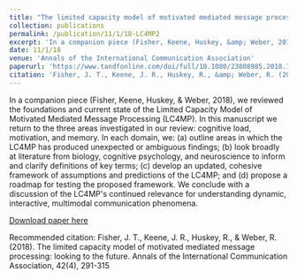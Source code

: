 ```yaml
---
title: "The limited capacity model of motivated mediated message processing: looking to the future"
collection: publications
permalink: /publication/11/1/18-LC4MP2
excerpt: 'In a companion piece (Fisher, Keene, Huskey, &amp; Weber, 2018), we reviewed the foundations and current state of the Limited Capacity Model of Motivated Mediated Message Processing (LC4MP). In this manuscript we return to the three areas investigated in our review: cognitive load, motivation, and memory. In each domain, we: (a) outline areas in which the LC4MP has produced unexpected or ambiguous findings; (b) look broadly at literature from biology, cognitive psychology, and neuroscience to inform and clarify definitions of key terms; (c) develop an updated, cohesive framework of assumptions and predictions of the LC4MP; and (d) propose a roadmap for testing the proposed framework. We conclude with a discussion of the LC4MP&apos;s continued relevance for understanding dynamic, interactive, multimodal communication phenomena.'
date: 11/1/18
venue: 'Annals of the International Communication Association'
paperurl: 'https://www.tandfonline.com/doi/full/10.1080/23808985.2018.1534551'
citation: 'Fisher, J. T., Keene, J. R., Huskey, R., &amp; Weber, R. (2018). The limited capacity model of motivated mediated message processing: looking to the future. Annals of the International Communication Association, 42(4), 291-315'
---
```

In a companion piece (Fisher, Keene, Huskey, &amp; Weber, 2018), we reviewed the foundations and current state of the Limited Capacity Model of Motivated Mediated Message Processing (LC4MP). In this manuscript we return to the three areas investigated in our review: cognitive load, motivation, and memory. In each domain, we: (a) outline areas in which the LC4MP has produced unexpected or ambiguous findings; (b) look broadly at literature from biology, cognitive psychology, and neuroscience to inform and clarify definitions of key terms; (c) develop an updated, cohesive framework of assumptions and predictions of the LC4MP; and (d) propose a roadmap for testing the proposed framework. We conclude with a discussion of the LC4MP&apos;s continued relevance for understanding dynamic, interactive, multimodal communication phenomena.

[Download paper here](https://www.tandfonline.com/doi/full/10.1080/23808985.2018.1534551)

Recommended citation: Fisher, J. T., Keene, J. R., Huskey, R., & Weber, R. (2018). The limited capacity model of motivated mediated message processing: looking to the future. Annals of the International Communication Association, 42(4), 291-315